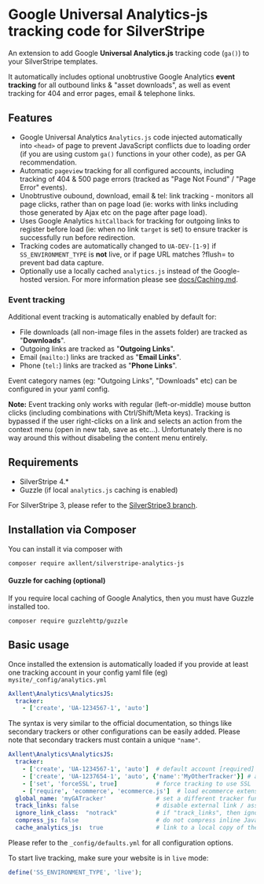 # Google Universal Analytics-js tracking code for SilverStripe

An extension to add Google **Universal Analytics.js** tracking code (`ga()`) to your SilverStripe templates.

It automatically includes optional unobtrustive Google Analytics **event tracking** for all outbound links & "asset downloads", as well as event tracking for 404 and error pages, email & telephone links.

## Features

- Google Universal Analytics `Analytics.js` code injected automatically into `<head>` of page to prevent JavaScript conflicts due to loading order (if you are using custom `ga()` functions in your other code), as per GA recommendation.
- Automatic `pageview` tracking for all configured accounts, including tracking of 404 & 500 page errors (tracked as "Page Not Found" / "Page Error" events).
- Unobtrustive oubound, download, email & tel: link tracking - monitors all page clicks, rather than on page load (ie: works with links including those generated by Ajax etc on the page after page load).
- Uses Google Analytics `hitCallback` for tracking for outgoing links to register before load (ie: when no link `target` is set) to ensure tracker is successfully run before redirection.
- Tracking codes are automatically changed to `UA-DEV-[1-9]` if `SS_ENVIRONMENT_TYPE` is **not** live, or if page URL matches ?flush= to prevent bad data capture.
- Optionally use a locally cached `analytics.js` instead of the Google-hosted version. For more information please see [docs/Caching.md](docs/en/Caching.md).

### Event tracking

Additional event tracking is automatically enabled by default for:

- File downloads (all non-image files in the assets folder) are tracked as "**Downloads**".
- Outgoing links are tracked as "**Outgoing Links**".
- Email (`mailto:`) links are tracked as "**Email Links**".
- Phone (`tel:`) links are tracked as "**Phone Links**".

Event category names (eg: "Outgoing Links", "Downloads" etc) can be configured in your yaml config.

**Note:** Event tracking only works with regular (left-or-middle) mouse button clicks (including combinations with Ctrl/Shift/Meta keys). Tracking is bypassed if the user right-clicks on a link and selects an action from the context menu (open in new tab, save as etc...). Unfortunately there is no way around this without disabeling the content menu entirely.

## Requirements

- SilverStripe 4.*
- Guzzle (if local `analytics.js` caching is enabled)

For SilverStripe 3, please refer to the [SilverStripe3 branch](https://github.com/axllent/silverstripe-analytics-js/tree/silverstripe3).

## Installation via Composer

You can install it via composer with
```
composer require axllent/silverstripe-analytics-js
```
#### Guzzle for caching (optional)
If you require local caching of Google Analytics, then you must have Guzzle installed too.
```
composer require guzzlehttp/guzzle
```

## Basic usage

Once installed the extension is automatically loaded if you provide at least one tracking account in your config yaml file (eg) `mysite/_config/analytics.yml`

```yaml
Axllent\Analytics\AnalyticsJS:
  tracker:
    - ['create', 'UA-1234567-1', 'auto']
```

The syntax is very similar to the official documentation, so things like secondary trackers or other configurations can be easily added. Please note that secondary trackers must contain a unique `"name"`.

```yaml
Axllent\Analytics\AnalyticsJS:
  tracker:
    - ['create', 'UA-1234567-1', 'auto']  # default account [required]
    - ['create', 'UA-1237654-1', 'auto', {'name':'MyOtherTracker'}] # add secondary tracker
    - ['set', 'forceSSL', true]           # force tracking to use SSL
    - ['require', 'ecommerce', 'ecommerce.js']  # load ecommerce extension
  global_name: 'myGATracker'              # set a different tracker function name (defaults to "ga")
  track_links: false                      # disable external link / asset tracking
  ignore_link_class:  "notrack"           # if "track_links", then ignore external links with the "notrack" class
  compress_js: false                      # do not compress inline JavaScript
  cache_analytics_js:  true               # link to a local copy of the cached Google `analytics.js` (requires Guzzle)
```

Please refer to the `_config/defaults.yml` for all configuration options.

To start live tracking, make sure your website is in `live` mode:

```php
define('SS_ENVIRONMENT_TYPE', 'live');
```
